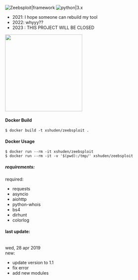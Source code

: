 ![Zeebsploit|framework](https://img.shields.io/badge/Zeebsploit-Framework-orange.svg)
![python|3.x](https://img.shields.io/badge/python-3.x-blue.svg)
- 2021: I hope someone can rebuild my tool
- 2022: whyyy??
- 2023 : THIS PROJECT WILL BE CLOSED 



<img src="zeeb_src/utils/Zeebsploit.png" width="250" height="250">


#### Docker Build

 ```
 $ docker build -t xshuden/zeebsploit .
 ```

#### Docker Usage

 ```
 $ docker run --rm -it xshuden/zeebsploit
 $ docker run --rm -it -v '$(pwd):/tmp/' xshuden/zeebsploit
 ```


##### requirements:

required:
* requests
* asyncio
* aiohttp
* python-whois
* bs4
* dirhunt
* colorlog

#### last update:

<br>wed, 28 apr 2019<br>
new:
* update version to 1.1
* fix error
* add new modules
